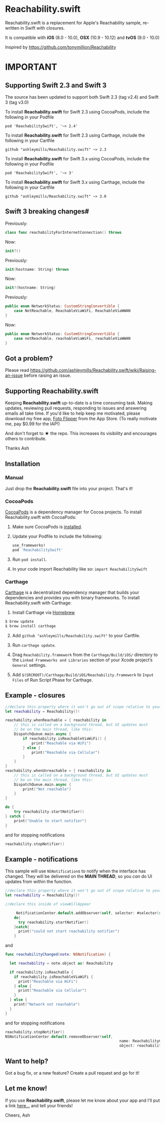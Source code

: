 # Reachability.swift

Reachability.swift is a replacement for Apple's Reachability sample, re-written in Swift with closures.

It is compatible with **iOS** (8.0 - 10.0), **OSX** (10.9 - 10.12) and **tvOS** (9.0 - 10.0)

Inspired by https://github.com/tonymillion/Reachability

# IMPORTANT

## Supporting Swift 2.3 and Swift 3

The source has been updated to support both Swift 2.3 (tag v2.4) and Swift 3 (tag v3.0)  

To install **Reachability.swift** for Swift 2.3 using CocoaPods, include the following in your Podfile
```
pod 'ReachabilitySwift', '~> 2.4'
```

To install **Reachability.swift** for Swift 2.3 using Carthage, include the following in your Cartfile
```
github "ashleymills/Reachability.swift" ~> 2.3
```

To install **Reachability.swift** for Swift 3.x using CocoaPods, include the following in your Podfile
```
pod 'ReachabilitySwift', '~> 3'
```
To install **Reachability.swift** for Swift 3.x using Carthage, include the following in your Cartfile
```
github "ashleymills/Reachability.swift" ~> 3.0
```
## Swift 3 breaking changes#

Previously:
```swift
class func reachabilityForInternetConnection() throws
```
Now: 
```swift
init?()
```

Previously: 
```swift
init(hostname: String) throws
```
Now:
```swift
init?(hostname: String)
```

Previously:
```swift
public enum NetworkStatus: CustomStringConvertible {
    case NotReachable, ReachableViaWiFi, ReachableViaWWAN
}
```
Now:
```swift
public enum NetworkStatus: CustomStringConvertible {
    case notReachable, reachableViaWiFi, reachableViaWWAN
}
```

## Got a problem?

Please read https://github.com/ashleymills/Reachability.swift/wiki/Raising-an-issue before raising an issue.

## Supporting **Reachability.swift**
Keeping **Reachability.swift** up-to-date is a time consuming task. Making updates, reviewing pull requests, responding to issues and answering emails all take time. If you'd like to help keep me motivated, please download my free app, [Foto Flipper] from the App Store. (To really motivate me, pay $0.99 for the IAP!)

And don't forget to **★** the repo. This increases its visibility and encourages others to contribute.

Thanks
Ash

## Installation
### Manual
Just drop the **Reachability.swift** file into your project. That's it!

### CocoaPods
[CocoaPods][] is a dependency manager for Cocoa projects. To install Reachability.swift with CocoaPods:

 1. Make sure CocoaPods is [installed][CocoaPods Installation].

 2. Update your Podfile to include the following:

    ``` ruby
    use_frameworks!
    pod 'ReachabilitySwift'
    ```

 3. Run `pod install`.

[CocoaPods]: https://cocoapods.org
[CocoaPods Installation]: https://guides.cocoapods.org/using/getting-started.html#getting-started
 
 4. In your code import Reachability like so:
   `import ReachabilitySwift`

### Carthage
[Carthage][] is a decentralized dependency manager that builds your dependencies and provides you with binary frameworks.
To install Reachability.swift with Carthage:

1. Install Carthage via [Homebrew][]
  ```bash
  $ brew update
  $ brew install carthage
  ```

2. Add `github "ashleymills/Reachability.swift"` to your Cartfile.

3. Run `carthage update`.

4. Drag `Reachability.framework` from the `Carthage/Build/iOS/` directory to the `Linked Frameworks and Libraries` section of your Xcode project’s `General` settings.

5. Add `$(SRCROOT)/Carthage/Build/iOS/Reachability.framework` to `Input Files` of Run Script Phase for Carthage.

[Carthage]: https://github.com/Carthage/Carthage
[Homebrew]: http://brew.sh
[Foto Flipper]: http://itunes.com/apps/fotoflipper

## Example - closures

```swift
//declare this property where it won't go out of scope relative to your listener
let reachability = Reachability()!

reachability.whenReachable = { reachability in
    // this is called on a background thread, but UI updates must
    // be on the main thread, like this:
    DispatchQueue.main.async {
        if reachability.isReachableViaWiFi() {
            print("Reachable via WiFi")
        } else {
            print("Reachable via Cellular")
        }
    }
}
reachability.whenUnreachable = { reachability in
    // this is called on a background thread, but UI updates must
    // be on the main thread, like this:
    DispatchQueue.main.async {
        print("Not reachable")
    }
}

do {
    try reachability.startNotifier()
} catch {
    print("Unable to start notifier")
}
```

and for stopping notifications

```swift
reachability.stopNotifier()
```

## Example - notifications

This sample will use `NSNotification`s to notify when the interface has changed. They will be delivered on the **MAIN THREAD**, so you *can* do UI updates from within the function.

```swift
//declare this property where it won't go out of scope relative to your listener
let reachability = Reachability()!

//declare this inside of viewWillAppear

     NotificationCenter.default.addObserver(self, selector: #selector(self.reachabilityChanged),name: ReachabilityChangedNotification,object: reachability)
    do{
      try reachability.startNotifier()
    }catch{
      print("could not start reachability notifier")
    }
```

and

```swift
func reachabilityChanged(note: NSNotification) {

  let reachability = note.object as! Reachability

  if reachability.isReachable {
    if reachability.isReachableViaWiFi {
      print("Reachable via WiFi")
    } else {
      print("Reachable via Cellular")
    }
  } else {
    print("Network not reachable")
  }
}
```

and for stopping notifications

```swift
reachability.stopNotifier()
NSNotificationCenter.default.removeObserver(self,
                                                    name: ReachabilityChangedNotification,
                                                    object: reachability)
```

## Want to help?

Got a bug fix, or a new feature? Create a pull request and go for it!

## Let me know!

If you use **Reachability.swift**, please let me know about your app and I'll put a link [here…](https://github.com/ashleymills/Reachability.swift/wiki/Apps-using-Reachability.swift) and tell your friends!

Cheers,
Ash
